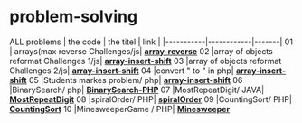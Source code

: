 # problem-solving
ALL problems 
|  the code |  the titel | link  | 
|-----------|------------|-------|
01            | arrays(max reverse Challenges/js| **[array-reverse](https://github.com/WaelAlQawasmi/problem-solving/tree/main/Challenge06)**
02            |array of objects reformat Challenges 1/js| **[array-insert-shift](https://github.com/WaelAlQawasmi/problem-solving/tree/main/Challenge07)**
03           |array of objects reformat  Challenges 2/js| **[array-insert-shift](https://github.com/WaelAlQawasmi/problem-solving/tree/main/Challenge07)**
04          |convert " to \"  in php| **[array-insert-shift](https://github.com/WaelAlQawasmi/problem-solving/tree/main/converter)**
05          |Students markes problem/ php| **[array-insert-shift](https://github.com/WaelAlQawasmi/problem-solving/tree/main/studantMarks)**
06         |BinarySearch/ php| **[BinarySearch-PHP](https://github.com/WaelAlQawasmi/problem-solving/tree/main/BinarySearch-PHP)**
07         |MostRepeatDigit/ JAVA| **[MostRepeatDigit](https://github.com/WaelAlQawasmi/problem-solving/tree/main/MostRepeatDigit)**
08        |spiralOrder/ PHP| **[spiralOrder](https://github.com/WaelAlQawasmi/problem-solving/tree/main/spiralOrder)**
09      |CountingSort/ PHP| **[CountingSort](https://github.com/WaelAlQawasmi/problem-solving/tree/main/CountingSort)**
10      |MinesweeperGame / PHP| **[Minesweeper](https://github.com/WaelAlQawasmi/problem-solving/tree/main/Minesweeper)**